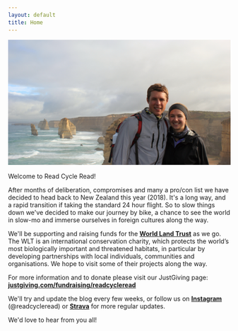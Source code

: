```yaml
---
layout: default
title: Home
---
```


![welcome](assets/img/Grampians.jpg)

Welcome to Read Cycle Read! 

After months of deliberation, compromises and many a pro/con list we have decided to head back to New Zealand this year (2018). It's a long way, and a rapid transition if taking the standard 24 hour flight. So to slow things down we've decided to make our journey by bike, a chance to see the world in slow-mo and immerse ourselves in foreign cultures along the way.

We'll be supporting and raising funds for the [**World Land Trust**](http://www.worldlandtrust.org/) as we go. The WLT is an international conservation charity, which protects the world’s most biologically important and threatened habitats, in particular by developing partnerships with local individuals, communities and organisations. We hope to visit some of their projects along the way. 

For more information and to donate please visit our JustGiving page: 
[**justgiving.com/fundraising/readcycleread**](https://www.justgiving.com/fundraising/readcycleread)

We'll try and update the blog every few weeks, or follow us on [**Instagram**](https://www.instagram.com/readcycleread/) (@readcycleread) or [**Strava**](https://www.strava.com/athletes/readcycleread) for more regular updates.

We'd love to hear from you all!

